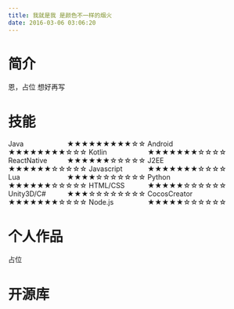 ```yaml
---
title: 我就是我 是颜色不一样的烟火
date: 2016-03-06 03:06:20
---
```


# 简介
恩，占位 想好再写

# 技能
<div>
<label style="display:inline-block;width:120px;">Java</label>★★★★★★★★★☆☆
<label style="display:inline-block;width:120px;">Android</label>★★★★★★★★☆☆☆
<label style="display:inline-block;width:120px;">Kotlin</label>★★★★★★★☆☆☆☆
<label style="display:inline-block;width:120px;">ReactNative</label>★★★★★★☆☆☆☆☆
<label style="display:inline-block;width:120px;">J2EE</label>★★★★★★☆☆☆☆☆
<label style="display:inline-block;width:120px;">Javascript</label>★★★★★★★☆☆☆☆
<label style="display:inline-block;width:120px;">Lua</label>★★★★☆☆☆☆☆☆☆
<label style="display:inline-block;width:120px;">Python</label>★★★★★★☆☆☆☆☆
<label style="display:inline-block;width:120px;">HTML/CSS</label>★★★★★☆☆☆☆☆☆
<label style="display:inline-block;width:120px;">Unity3D/C#</label>★★★☆☆☆☆☆☆☆☆
<label style="display:inline-block;width:120px;">CocosCreator</label>★★★★★★★☆☆☆☆
<label style="display:inline-block;width:120px;">Node.js</label>★★★★★☆☆☆☆☆☆
</div>

# 个人作品

占位

# 开源库

<div style="width: auto; max-width: 600px;">
	<div class="github-widget" data-repo="NightFarmer/ThemeLib"></div>
	<div class="github-widget" data-repo="NightFarmer/RecyclerTree"></div>
	<div class="github-widget" data-repo="NightFarmer/ZXing"></div>
	<div class="github-widget" data-repo="NightFarmer/DraggableRecyclerView"></div>
	<div class="github-widget" data-repo="NightFarmer/LightDialog"></div>
	<script type="text/javascript" src="./GithubRepoWidget.js"></script>
</div>

